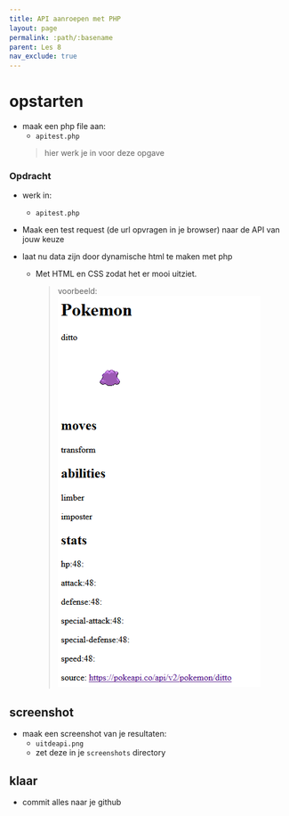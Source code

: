 ```yaml
---
title: API aanroepen met PHP
layout: page 
permalink: :path/:basename 
parent: Les 8
nav_exclude: true
---
```





# opstarten

- maak een php file aan:
    - `apitest.php`
    > hier werk je in voor deze opgave


### Opdracht

- werk in:
    - `apitest.php`

- Maak een test request (de url opvragen in je browser) naar de API van jouw keuze
- laat nu data zijn door dynamische html te maken met php
    - Met HTML en CSS zodat het er mooi uitziet.
        > voorbeeld:  
        > ![](img/ditto.PNG)
    
## screenshot
- maak een screenshot van je resultaten:
    - `uitdeapi.png`
    - zet deze in je `screenshots` directory

## klaar
- commit alles naar je github